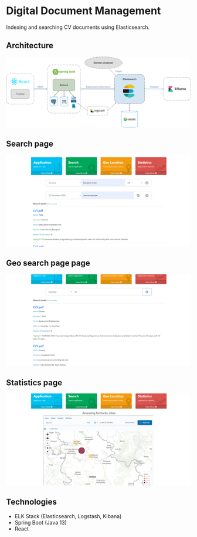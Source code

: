 # Digital Document Management
Indexing and searching CV documents using Elasticsearch.

## Architecture
<img src="images/architecture.png" />

## Search page
<img src="images/search-result.png" />

## Geo search page page
<img src="images/geo-search-result.png" />

## Statistics page
<img src="images/statistics.png" />

## Technologies
* ELK Stack (Elasticsearch, Logstash, Kibana)
* Spring Boot (Java 13)
* React

